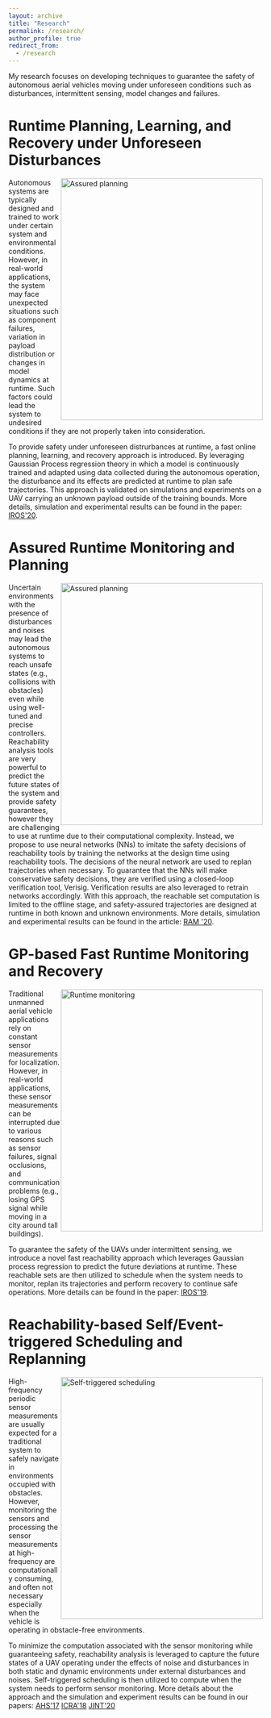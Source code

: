 ```yaml
---
layout: archive
title: "Research"
permalink: /research/
author_profile: true
redirect_from:
  - /research
---
```


My research focuses on developing techniques to guarantee the safety of autonomous aerial vehicles moving under unforeseen conditions such as disturbances, intermittent sensing, model changes and failures.

Runtime Planning, Learning, and Recovery under Unforeseen Disturbances
====

<img src="../images/payload.png"
     alt="Assured planning"
     width="400" 
     height="480"
     style="float: right;" />

Autonomous systems are typically designed and trained to work under certain system and environmental conditions. However, in real-world applications, the system may face unexpected situations such as component failures, variation in payload distribution or changes in model dynamics at runtime. Such factors could lead the system to undesired conditions if they are not properly taken into consideration. 

To provide safety under unforeseen distrurbances at runtime,  a fast online planning, learning, and recovery approach is introduced. By leveraging Gaussian Process regression theory in which a model is continuously trained and adapted using data collected during the autonomous operation, the disturbance and its effects are predicted at runtime to plan safe trajectories. This approach is validated on simulations and experiments on a UAV carrying an unknown payload outside of the training bounds.  More details, simulation and experimental results can be found in the paper: [IROS'20](https://ieeexplore.ieee.org/document/9341641 "IROS'20").

Assured Runtime Monitoring and Planning
====

<img src="../images/assured_planning.png"
     alt="Assured planning"
     width="400" 
     height="480"
     style="float: right; margin-left: 2px" />
Uncertain environments with the presence of disturbances and noises may lead the autonomous systems to reach unsafe states (e.g., collisions with obstacles) even while using well-tuned and precise controllers. Reachability analysis tools are very powerful to predict the future states of the system and provide safety guarantees, however they are challenging to use at runtime due to their computational complexity. Instead, we propose to use neural networks (NNs) to imitate the safety decisions of reachability tools by training the networks at the design time using reachability tools. The decisions of the neural network are used to replan trajectories when necessary. To guarantee that the NNs will make conservative safety decisions, they are verified using a closed-loop verification tool, Verisig. Verification results are also leveraged to retrain networks accordingly.  With this approach, the reachable set computation is limited to the offline stage, and safety-assured trajectories are designed at runtime in both known and unknown environments. More details, simulation and experimental results can be found in the article: [RAM '20](https://ieeexplore.ieee.org/document/9068251 "RAM'20").


GP-based Fast Runtime Monitoring and Recovery
====

<img src="../images/runtime_monitoring.png"
     alt="Runtime monitoring"
     width="400" 
     height="480"
     style="float: right; margin-left: 2px" />

Traditional unmanned aerial vehicle applications rely on constant sensor measurements for localization. However, in real-world applications, these sensor measurements can be interrupted due to various reasons such as sensor failures, signal occlusions, and communication problems (e.g., losing GPS signal while moving in a city around tall buildings). 

To guarantee the safety of the UAVs under intermittent sensing, we introduce a novel fast reachability approach which leverages Gaussian process regression to predict the future deviations at runtime. These reachable sets are then utilized to schedule when the system needs to monitor, replan its trajectories and perform recovery to continue safe operations. More details can be found in the paper: [IROS'19](https://ieeexplore.ieee.org/document/8968498 "IROS'19").


Reachability-based Self/Event-triggered Scheduling and Replanning
====

<img src="../images/scheduling.png"
     alt="Self-triggered scheduling"
     width="400" 
     height="480"
     style="float: right; margin-left: 2px" />

High-frequency  periodic sensor measurements are usually expected for a traditional system to safely navigate in environments occupied with obstacles. However, monitoring the sensors and processing the sensor measurements at high-frequency are computationally consuming, and often not necessary especially when the vehicle is operating in obstacle-free environments.

To minimize the computation associated with the sensor monitoring while guaranteeing safety, reachability analysis is leveraged to capture the future states of a UAV operating
under the effects of noise and disturbances in both static and dynamic environments under external disturbances and noises. 
Self-triggered scheduling is then utilized to compute when the system needs to perform sensor monitoring. More details about the approach and the simulation and experiment results can be found in our papers: [AHS'17](https://ieeexplore.ieee.org/document/8046382 "AHS'17") [ICRA'18](https://ieeexplore.ieee.org/document/8463205 "ICRA'18") [JINT'20](https://link.springer.com/epdf/10.1007/s10846-020-01192-2?sharing_token=qFtm8fdhrw7rGoxGSkag9Pe4RwlQNchNByi7wbcMAY7a0qUIrsI7Gsc1PxE0C73W76eRLdTfLaDkqH1k2r_lFJDR2pmTLZvq7Px2rnuCcKWhnHiTmHhqX_j3X_xVtcUXJzzrkbBCBQCbOpqqYUGu44c7CmLWpuWDkN5dZ2i4Jfk%3D "JINT '20")




